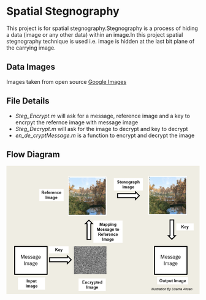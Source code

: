 # Spatial Stegnography
This project is for spatial stegnography.Stegnography is a process of hiding a data (image or any other data) within an image.In this project spatial stegnography technique is used i.e. image is hidden at the last bit plane of the carrying image.


## Data Images
Images taken from open source [Google Images](https://images.google.com/)

## File Details
- *Steg_Encrypt.m* will ask for a message, reference image and a key to encrpyt the refernce image with message image
- *Steg_Decrypt.m* will ask for the image to decrypt and key to decrypt
- *en_de_cryptMessage.m* is a function to encrypt and decrypt the image

## Flow Diagram
<p align="center">
<img src="https://github.com/usamaahsan93/Spatial-Stegnography/blob/master/images/Flow%20Diagram.PNG">
</p>

